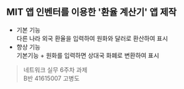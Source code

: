  ## MIT 앱 인벤터를 이용한 '환율 계산기' 앱 제작  
 * 기본 기능  
 다른 나라 외국 환율을 입력하여 원화와 달러로 환산하여 표시  
 * 향상 기능  
 기본기능 + 원화를 입력하면 상대국 화폐로 변환하여 표시
 >네트워크 실무 6주차 과제   
 >B반 41615007 고병도
